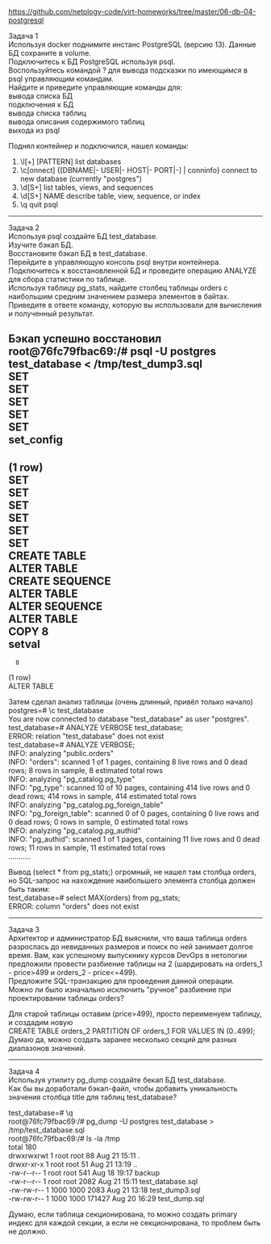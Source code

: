 https://github.com/netology-code/virt-homeworks/tree/master/06-db-04-postgresql  

Задача 1  
Используя docker поднимите инстанс PostgreSQL (версию 13). Данные БД сохраните в volume.  
Подключитесь к БД PostgreSQL используя psql.  
Воспользуйтесь командой \? для вывода подсказки по имеющимся в psql управляющим командам.  
Найдите и приведите управляющие команды для:  
    вывода списка БД  
    подключения к БД  
    вывода списка таблиц  
    вывода описания содержимого таблиц  
    выхода из psql  

Поднял контейнер и подключился, нашел команды:  
1. \l[+]   [PATTERN]      list databases  
2. \c[onnect] {[DBNAME|- USER|- HOST|- PORT|-] | conninfo}   connect to new database (currently "postgres")  
3. \d[S+]                 list tables, views, and sequences  
4. \d[S+]  NAME           describe table, view, sequence, or index  
5. \q                     quit psql  
    
**********    
Задача 2  
Используя psql создайте БД test_database.  
Изучите бэкап БД.  
Восстановите бэкап БД в test_database.  
Перейдите в управляющую консоль psql внутри контейнера.  
Подключитесь к восстановленной БД и проведите операцию ANALYZE для сбора статистики по таблице.  
Используя таблицу pg_stats, найдите столбец таблицы orders с наибольшим средним значением размера элементов в байтах.  
Приведите в ответе команду, которую вы использовали для вычисления и полученный результат.  


Бэкап успешно восстановил  
root@76fc79fbac69:/# psql -U postgres test_database < /tmp/test_dump3.sql  
SET  
SET  
SET  
SET  
SET  
 set_config  
------------  
 (1 row)  
SET  
SET  
SET  
SET  
SET  
SET  
CREATE TABLE  
ALTER TABLE  
CREATE SEQUENCE  
ALTER TABLE  
ALTER SEQUENCE  
ALTER TABLE  
COPY 8  
 setval  
--------  
      8  
(1 row)  
ALTER TABLE  


Затем сделал анализ таблицы (очень длинный, привёл только начало)  
postgres=# \c test_database  
You are now connected to database "test_database" as user "postgres".  
test_database=# ANALYZE VERBOSE test_database;  
ERROR:  relation "test_database" does not exist  
test_database=# ANALYZE VERBOSE;  
INFO:  analyzing "public.orders"  
INFO:  "orders": scanned 1 of 1 pages, containing 8 live rows and 0 dead rows; 8 rows in sample, 8 estimated total rows  
INFO:  analyzing "pg_catalog.pg_type"  
INFO:  "pg_type": scanned 10 of 10 pages, containing 414 live rows and 0 dead rows; 414 rows in sample, 414 estimated total rows  
INFO:  analyzing "pg_catalog.pg_foreign_table"  
INFO:  "pg_foreign_table": scanned 0 of 0 pages, containing 0 live rows and 0 dead rows; 0 rows in sample, 0 estimated total rows  
INFO:  analyzing "pg_catalog.pg_authid"  
INFO:  "pg_authid": scanned 1 of 1 pages, containing 11 live rows and 0 dead rows; 11 rows in sample, 11 estimated total rows  
...........  


Вывод (select * from pg_stats;) огромный, не нашел там столбца orders, но SQL-запрос на нахождение наибольшего элемента столбца должен быть таким:  
test_database=# select MAX(orders) from pg_stats;  
ERROR:  column "orders" does not exist  

**********  
Задача 3  
Архитектор и администратор БД выяснили, что ваша таблица orders разрослась до невиданных размеров и поиск по ней занимает долгое время. Вам, как успешному выпускнику курсов DevOps в нетологии предложили провести разбиение таблицы на 2 (шардировать на orders_1 - price>499 и orders_2 - price<=499).  
Предложите SQL-транзакцию для проведения данной операции.  
Можно ли было изначально исключить "ручное" разбиение при проектировании таблицы orders?  

Для старой таблицы оставим (price>499), просто переименуем таблицу, и создадим новую  
CREATE TABLE orders_2 PARTITION OF orders_1 FOR VALUES IN (0..499);  
Думаю да, можно создать заранее несколько секций для разных диапазонов значений.  

**********  
Задача 4  
Используя утилиту pg_dump создайте бекап БД test_database.  
Как бы вы доработали бэкап-файл, чтобы добавить уникальность значения столбца title для таблиц test_database?  

test_database=# \q  
root@76fc79fbac69:/# pg_dump -U postgres test_database > /tmp/test_database.sql  
root@76fc79fbac69:/# ls -la /tmp  
total 180  
drwxrwxrwt 1 root root     88 Aug 21 15:11 .  
drwxr-xr-x 1 root root     51 Aug 21 13:19 ..  
-rw-r--r-- 1 root root    541 Aug 18 19:17 backup  
-rw-r--r-- 1 root root   2082 Aug 21 15:11 test_database.sql  
-rw-rw-r-- 1 1000 1000   2083 Aug 21 13:18 test_dump3.sql  
-rw-rw-r-- 1 1000 1000 171427 Aug 20 16:29 test_dump.sql  

Думаю, если таблица секционирована, то можно создать primary индекс для каждой секции, а если не секционирована, то проблем быть не должно.  
